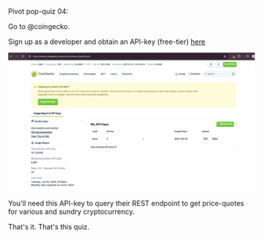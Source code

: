 Pivot pop-quiz 04:

Go to @coingecko.

Sign up as a developer and obtain an API-key (free-tier) 
[here](https://www.coingecko.com/en/developers/dashboard)

![coingecko developers splash-page](imgs/coingecko-dev-page.png)

You'll need this API-key to query their REST endpoint to get price-quotes for 
various and sundry cryptocurrency. 

That's it. That's this quiz.
